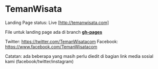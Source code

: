 # TemanWisata
Landing Page status: Live [http://temanwisata.com]

File untuk landing page ada di branch [**gh-pages**](https://github.com/nugi/TemanWisata/tree/gh-pages)

Twitter: https://twitter.com/TemanWisatacom
Facebook: https://www.facebook.com/TemanWisatacom

Catatan: ada beberapa yang masih perlu diedit di bagian link media sosial kami (facebook/twitter/instagram)
